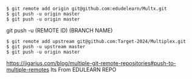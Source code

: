 ```
$ git remote add origin git@github.com:edudelearn/Multx.git
$ git push -u origin master
$ git push -u origin master
```
git push -u (REMOTE ID) (BRANCH NAME)

```
$ git remote add upstream git@github.com:Target-2024/Multiplex.git
$ git push -u upstream master
$ git push -u origin master
```


https://jigarius.com/blog/multiple-git-remote-repositories#push-to-multiple-remotes
Its From EDULEARN REPO
